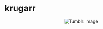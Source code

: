 # krugarr

<p align="center">
  <img src="https://66.media.tumblr.com/330bc7173b73e0f164b58b70fafaeec2/tumblr_ouij7811Zz1wvvfsdo1_500.gif" alt="Tumblr: Image">
</p>
